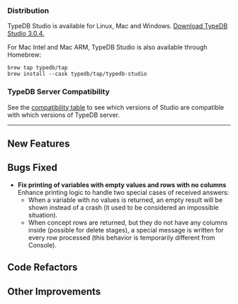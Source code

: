 ### Distribution

TypeDB Studio is available for Linux, Mac and Windows. [Download TypeDB Studio 3.0.4.](https://cloudsmith.io/~typedb/repos/public-release/packages/?q=name:^typedb-studio+version:3.0.4)

For Mac Intel and Mac ARM, TypeDB Studio is also available through Homebrew:

```
brew tap typedb/tap
brew install --cask typedb/tap/typedb-studio
```

### TypeDB Server Compatibility

See the [compatibility table](https://typedb.com/docs/typedb/connecting/studio#_version_compatibility) to see
which versions of Studio are compatible with which versions of TypeDB server.

---


## New Features


## Bugs Fixed
- **Fix printing of variables with empty values and rows with no columns**
  Enhance printing logic to handle two special cases of received answers:
  * When a variable with no values is returned, an empty result will be shown instead of a crash (it used to be considered an impossible situation).
  * When concept rows are returned, but they do not have any columns inside (possible for delete stages), a special message is written for every row processed (this behavior is temporarily different from Console).
  
  

## Code Refactors


## Other Improvements

    


